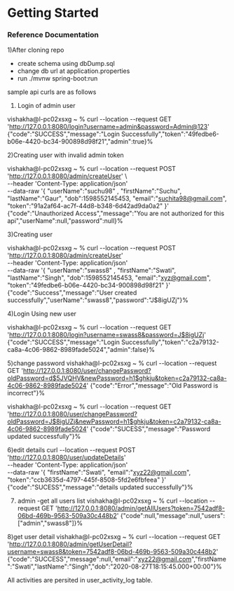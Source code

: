# Getting Started

### Reference Documentation
1)After cloning repo

- create schema using dbDump.sql
- change db url at application.properties
- run ./mvnw spring-boot:run

sample api curls are as follows 
1) Login of admin user

vishakha@l-pc02xsxg ~ % curl --location --request GET 'http://127.0.0.1:8080/login?username=admin&password=Admin@123'                                                                
{"code":"SUCCESS","message":"Login Successfully","token":"49fedbe6-b06e-4420-bc34-900898d98f21","admin":true}%         

2)Creating user with invalid admin token

vishakha@l-pc02xsxg ~ % curl --location --request POST 'http://127.0.0.1:8080/admin/createUser' \                                                                                   
--header 'Content-Type: application/json' \
--data-raw '{
 "userName":"suchu98"  ,
 "firstName":"Suchu",
 "lastName":"Gaur",
 "dob":1598552145453,
 "email":"suchita98@gmail.com",
 "token":"91a2af64-ac7f-44d8-b348-6d42ad9da0a2"
}'
{"code":"Unauthorized Access","message":"You are not authorized for this api","userName":null,"password":null}% 

3)Creating user

vishakha@l-pc02xsxg ~ % curl --location --request POST 'http://127.0.0.1:8080/admin/createUser' \
--header 'Content-Type: application/json' \
--data-raw '{
 "userName":"swass8"  ,
 "firstName":"Swati",
 "lastName":"Singh",
 "dob":1598552145453,
 "email":"xyz@gmail.com",
 "token":"49fedbe6-b06e-4420-bc34-900898d98f21" 
}'
{"code":"Success","message":"User created successfully","userName":"swass8","password":"J$8igUZj"}%  


4)Login Using new user

vishakha@l-pc02xsxg ~ % curl --location --request GET 'http://127.0.0.1:8080/login?username=swass8&password=J$8igUZj' 
{"code":"SUCCESS","message":"Login Successfully","token":"c2a79132-ca8a-4c06-9862-8989fade5024","admin":false}%                                                                                           

5)change password
vishakha@l-pc02xsxg ~ % curl --location --request GET 'http://127.0.0.1:8080/user/changePassword?oldPassword=d$5JVQHV&newPassword=h1$ghkju&token=c2a79132-ca8a-4c06-9862-8989fade5024'
{"code":"Error","message":"Old Password is incorrect"}%                                                                                                                                          

vishakha@l-pc02xsxg ~ % curl --location --request GET 'http://127.0.0.1:8080/user/changePassword?oldPassword=J$8igUZj&newPassword=h1$ghkju&token=c2a79132-ca8a-4c06-9862-8989fade5024'
{"code":"SUCESS","message":"Password updated successfully"}%    

6)edit details
curl --location --request POST 'http://127.0.0.1:8080/user/updateDetails' \
--header 'Content-Type: application/json' \
--data-raw '{
 "firstName":"Swati",
 "email":"xyz22@gmail.com",
 "token":"ccb3635d-4797-445f-8508-5fd2e6fbfeea"
}'
{"code":"SUCESS","message":"details updated successfully"}%   


7) admin -get all users list
vishakha@l-pc02xsxg ~ % curl --location --request GET 'http://127.0.0.1:8080/admin/getAllUsers?token=7542adf8-06bd-469b-9563-509a30c448b2'
{"code":null,"message":null,"users":["admin","swass8"]}%                                                                                                                                             

8)get user detail
vishakha@l-pc02xsxg ~ % curl --location --request GET 'http://127.0.0.1:8080/admin/getUserDetail?username=swass8&token=7542adf8-06bd-469b-9563-509a30c448b2'
{"code":"SUCCESS","message":null,"email":"xyz22@gmail.com","firstName":"Swati","lastName":"Singh","dob":"2020-08-27T18:15:45.000+00:00"}%                                                   



All activities are persited in user_activity_log table.
